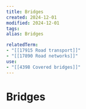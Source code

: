 ```yaml
---
title: Bridges
created: 2024-12-01
modified: 2024-12-01
tags: 
alias: Bridges

relatedTerm:
- "[[17915 Road transport]]"
- "[[17890 Road networks]]"
use:
- "[[4398 Covered bridges]]"
---
```

# Bridges
